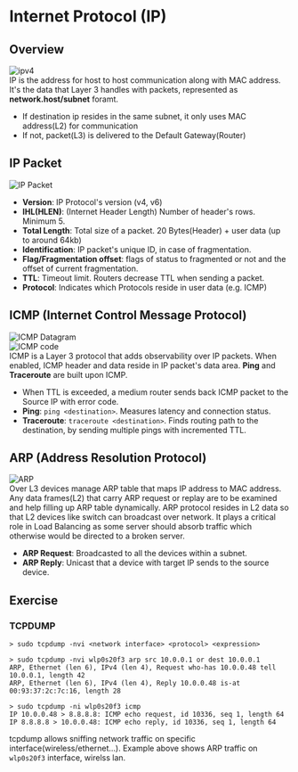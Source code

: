# Internet Protocol (IP)
## Overview
![ipv4](https://i.imgur.com/8ZY9szA.jpg)  
 IP is the address for host to host communication along with MAC address. It's the data that Layer 3 handles with packets, represented as **network.host/subnet** foramt.
- If destination ip resides in the same subnet, it only uses MAC address(L2) for communication
- If not, packet(L3) is delivered to the Default Gateway(Router)
  
## IP Packet
![IP Packet](https://i.imgur.com/YbOmhi9.png)  
- **Version**: IP Protocol's version (v4, v6)
- **IHL(HLEN)**: (Internet Header Length) Number of header's rows. Minimum 5.
- **Total Length**: Total size of a packet. 20 Bytes(Header) + user data (up to around 64kb)
- **Identification**: IP packet's unique ID, in case of fragmentation.
- **Flag/Fragmentation offset**: flags of status to fragmented or not and the offset of current fragmentation.
- **TTL**: Timeout limit. Routers decrease TTL when sending a packet.
- **Protocol**: Indicates which Protocols reside in user data (e.g. ICMP)

## ICMP (Internet Control Message Protocol)
![ICMP Datagram](https://download.huawei.com/mdl/image/download?uuid=9c21763198b14ae78941f0493a33605d)  
![ICMP code](https://static.javatpoint.com/tutorial/computer-network/images/icmp-protocol2.png)  
 ICMP is a Layer 3 protocol that adds observability over IP packets. When enabled, ICMP header and data reside in IP packet's data area. **Ping** and **Traceroute** are built upon ICMP.
 - When TTL is exceeded, a medium router sends back ICMP packet to the Source IP with error code.
 - **Ping**: `ping <destination>`. Measures latency and connection status.
 - **Traceroute**: `traceroute <destination>`. Finds routing path to the destination, by sending multiple pings with incremented TTL.

## ARP (Address Resolution Protocol)
![ARP](https://i.imgur.com/WfVpdfj.jpg)  
  Over L3 devices manage ARP table that maps IP address to MAC address. Any data frames(L2) that carry ARP request or replay are to be examined and help filling up ARP table dynamically. ARP protocol resides in L2 data so that L2 devices like switch can broadcast over network. It plays a critical role in Load Balancing as some server should absorb traffic which otherwise would be directed to a broken server.
- **ARP Request**: Broadcasted to all the devices within a subnet.
- **ARP Reply**: Unicast that a device with target IP sends to the source device.

## Exercise
### TCPDUMP
```shell
> sudo tcpdump -nvi <network interface> <protocol> <expression>

> sudo tcpdump -nvi wlp0s20f3 arp src 10.0.0.1 or dest 10.0.0.1
ARP, Ethernet (len 6), IPv4 (len 4), Request who-has 10.0.0.48 tell 10.0.0.1, length 42
ARP, Ethernet (len 6), IPv4 (len 4), Reply 10.0.0.48 is-at 00:93:37:2c:7c:16, length 28

> sudo tcpdump -ni wlp0s20f3 icmp
IP 10.0.0.48 > 8.8.8.8: ICMP echo request, id 10336, seq 1, length 64
IP 8.8.8.8 > 10.0.0.48: ICMP echo reply, id 10336, seq 1, length 64
```
tcpdump allows sniffing network traffic on specific interface(wireless/ethernet...). Example above shows ARP traffic on `wlp0s20f3` interface, wirelss lan.